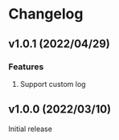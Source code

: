 # Changelog

## v1.0.1 (2022/04/29)

### Features
1. Support custom log


## v1.0.0 (2022/03/10)

Initial release
